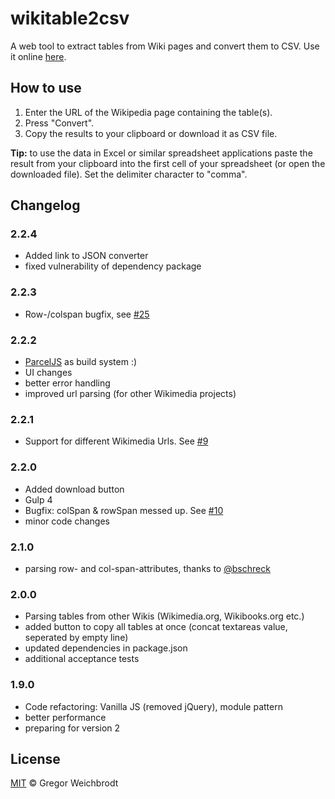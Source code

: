 # wikitable2csv
A web tool to extract tables from Wiki pages and convert them to CSV. Use it online [here](http://wikitable2csv.ggor.de/).

## How to use
1. Enter the URL of the Wikipedia page containing the table(s).
2. Press "Convert".
3. Copy the results to your clipboard or download it as CSV file.

**Tip:** to use the data in Excel or similar spreadsheet applications paste the result from your clipboard into the first cell of your spreadsheet (or open the downloaded file). Set the delimiter character to "comma".

## Changelog
### 2.2.4
- Added link to JSON converter
- fixed vulnerability of dependency package
### 2.2.3
- Row-/colspan bugfix, see [#25](../../issues/25)
### 2.2.2
- [ParcelJS](https://parceljs.org) as build system :)
- UI changes
- better error handling
- improved url parsing (for other Wikimedia projects)
### 2.2.1
- Support for different Wikimedia Urls. See [#9](../../issues/9)
### 2.2.0
- Added download button
- Gulp 4
- Bugfix: colSpan & rowSpan messed up. See [#10](../../issues/10)
- minor code changes
### 2.1.0
- parsing row- and col-span-attributes, thanks to [@bschreck](https://github.com/bschreck)
### 2.0.0
- Parsing tables from other Wikis (Wikimedia.org, Wikibooks.org etc.)
- added button to copy all tables at once (concat textareas value, seperated by empty line)
- updated dependencies in package.json
- additional acceptance tests
### 1.9.0
- Code refactoring: Vanilla JS (removed jQuery), module pattern
- better performance
- preparing for version 2

## License
[MIT](https://github.com/gambolputty/wikitable2csv/blob/master/LICENSE) © Gregor Weichbrodt
